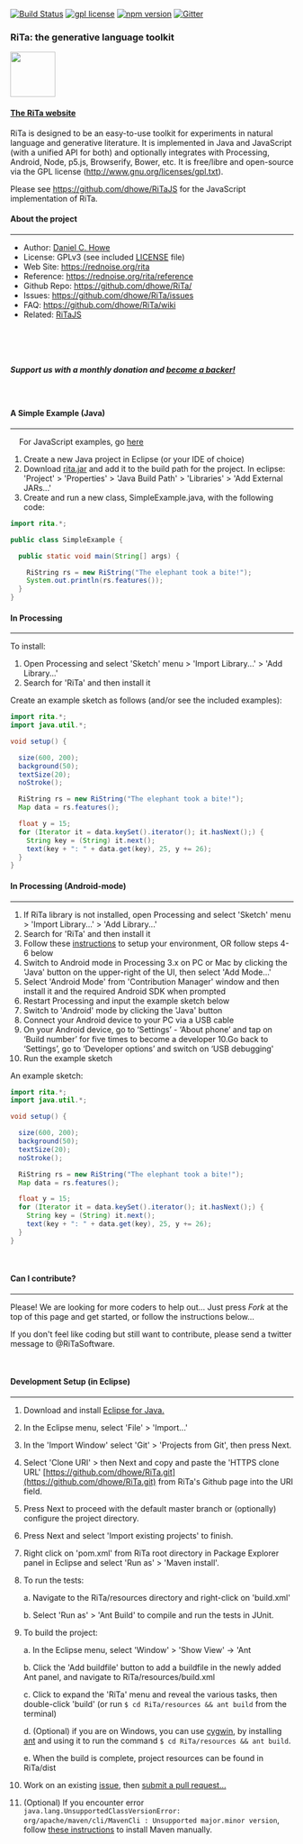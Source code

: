 [![Build Status](https://travis-ci.org/dhowe/RiTa.svg?branch=master)](https://travis-ci.org/dhowe/RiTa) <a href="http://www.gnu.org/licenses/gpl-3.0.en.html"><img src="https://img.shields.io/badge/license-GPL-orange.svg" alt="gpl license"></a> <a href="https://www.npmjs.com/package/rita"><img src="https://img.shields.io/npm/v/rita.svg" alt="npm version"></a> [![Gitter](https://badges.gitter.im/dhowe/rita.svg)](https://gitter.im/dhowe/rita)&nbsp;


### RiTa: the generative language toolkit

<a href="https://rednoise.org/rita/"><img height=80 src="https://rednoise.org/rita/img/RiTa-logo3.png"/></a>

#### <a href="https://rednoise.org/rita">The RiTa website</a>

RiTa is designed to be an easy-to-use toolkit for experiments in natural language and generative literature. It is implemented in Java and JavaScript (with a unified API for both) and optionally integrates with Processing, Android, Node, p5.js, Browserify, Bower, etc. It is free/libre and open-source via the GPL license (http://www.gnu.org/licenses/gpl.txt).

Please see https://github.com/dhowe/RiTaJS for the JavaScript implementation of RiTa.  

#### About the project
--------
* Author:         [Daniel C. Howe](https://rednoise.org/~dhowe)
* License:			  GPLv3 (see included [LICENSE](https://github.com/dhowe/RiTa/blob/master/LICENSE) file)
* Web Site:       https://rednoise.org/rita
* Reference:      https://rednoise.org/rita/reference
* Github Repo:    https://github.com/dhowe/RiTa/
* Issues:    https://github.com/dhowe/RiTa/issues
* FAQ:    https://github.com/dhowe/RiTa/wiki
* Related:			  [RiTaJS](https://github.com/dhowe/RiTaJS)

&nbsp;


<br/>

##### Support us with a monthly donation and [become a backer!](https://opencollective.com/rita#backer)

<br/>

#### A Simple Example (Java)
--------

&nbsp; &nbsp; For JavaScript examples, go [here](https://github.com/dhowe/RiTaJS#a-simple-sketch)

1. Create a new Java project in Eclipse (or your IDE of choice)
2. Download [rita.jar](http://rednoise.org/rita/download/rita.jar) and add it to the build path for the project. In eclipse: 'Project' > 'Properties' > 'Java Build Path' > 'Libraries' > 'Add External JARs...'
3. Create and run a new class, SimpleExample.java, with the following code:
```Java
import rita.*;

public class SimpleExample {

  public static void main(String[] args) {

    RiString rs = new RiString("The elephant took a bite!");
    System.out.println(rs.features());
  }
}
```

#### In Processing
--------
To install:

1. Open Processing and select 'Sketch' menu > 'Import Library...' > 'Add Library...'
2. Search for 'RiTa' and then install it

Create an example sketch as follows (and/or see the included examples):
```java
import rita.*;
import java.util.*;

void setup() {

  size(600, 200);
  background(50);
  textSize(20);
  noStroke();

  RiString rs = new RiString("The elephant took a bite!");
  Map data = rs.features();

  float y = 15;
  for (Iterator it = data.keySet().iterator(); it.hasNext();) {
    String key = (String) it.next();
    text(key + ": " + data.get(key), 25, y += 26);
  }
}
```

#### In Processing (Android-mode)
--------
1. If RiTa library is not installed, open Processing and select 'Sketch' menu > 'Import Library...' > 'Add Library...'
2. Search for 'RiTa' and then install it
3. Follow these [instructions](https://github.com/processing/processing-android/wiki#android-mode) to setup your environment, OR follow steps 4-6 below
4. Switch to Android mode in Processing 3.x on PC or Mac by clicking the 'Java' button on the upper-right of the UI, then select 'Add Mode...'
5. Select 'Android Mode' from 'Contribution Manager' window and then install it and the required Android SDK when prompted
6. Restart Processing and input the example sketch below
7. Switch to 'Android' mode by clicking the 'Java' button
8. Connect your Android device to your PC via a USB cable
9. On your Android device, go to ‘Settings’ - ‘About phone’ and tap on ‘Build number’ for five times to become a developer
10.Go back to ‘Settings’, go to ‘Developer options’ and switch on ‘USB debugging'
11. Run the example sketch

An example sketch:
```java
import rita.*;
import java.util.*;

void setup() {

  size(600, 200);
  background(50);
  textSize(20);
  noStroke();

  RiString rs = new RiString("The elephant took a bite!");
  Map data = rs.features();

  float y = 15;
  for (Iterator it = data.keySet().iterator(); it.hasNext();) {
    String key = (String) it.next();
    text(key + ": " + data.get(key), 25, y += 26);
  }
}
```

<!--
#### With Maven
--------
##### Setting up Rita for Maven in Eclipse from GitHub
1. Install [Eclipse IDE for Java Developers](https://eclipse.org/downloads/) 4.3 or newer
2. In Eclipse, select File > Import... > Projects from Git > Clone URI > https://github.com/dhowe/RiTa.git (or the address of your fork)
3. Right-click: RiTa project > Configure > Convert to Maven Project
-->

<br/>

#### Can I contribute?
--------
Please! We are looking for more coders to help out... Just press *Fork* at the top of this page and get started, or follow the instructions below...

If you don't feel like coding but still want to contribute, please send a twitter message to @RiTaSoftware.

<!--
#### Development Setup (in Eclipse Maven)
--------

1. in Eclipse > Package Explorer, right click on pom.xml from the project
2. select > 'Run As' > '5 Maven Install'
-->


<br/>

#### Development Setup (in Eclipse)
--------

1. Download and install [Eclipse for Java.](https://www.eclipse.org/downloads/)

2. In the Eclipse menu, select 'File' > 'Import...'

3. In the 'Import Window' select 'Git' > 'Projects from Git', then press Next.

4. Select 'Clone URI' > then Next and copy and paste the 'HTTPS clone URL'     [https://github.com/dhowe/RiTa.git](https://github.com/dhowe/RiTa.git)  from RiTa's Github page into the URI field.

5. Press Next to proceed with the default master branch or (optionally) configure the project directory.

6. Press Next and select 'Import existing projects' to finish.

7. Right click on 'pom.xml' from RiTa root directory in Package Explorer panel in Eclipse and select 'Run as' > 'Maven install'.

8. To run the tests:

    a. Navigate to the RiTa/resources directory and right-click on 'build.xml'

    b. Select 'Run as' > 'Ant Build' to compile and run the tests in JUnit.

9. To build the project:

    a. In the Eclipse menu, select 'Window' > 'Show View' -> 'Ant

    b. Click the 'Add buildfile' button to add a buildfile in the newly added Ant panel, and navigate to RiTa/resources/build.xml

    c. Click to expand the 'RiTa' menu and reveal the various tasks, then double-click 'build' (or run ```$ cd RiTa/resources && ant build``` from the terminal)

    d. (Optional) if you are on Windows, you can use [cygwin](http://cygwin.com/install.html), by installing [ant](http://dita-ot.sourceforge.net/doc/ot-userguide13/xhtml/installing/windows_installingant.html) and using it to run the command ```$ cd RiTa/resources && ant build```.

    e. When the build is complete, project resources can be found in RiTa/dist

10. Work on an existing [issue](https://github.com/dhowe/RiTa/issues?q=is%3Aopen+is%3Aissue), then [submit a pull request...](https://help.github.com/articles/creating-a-pull-request)

11. (Optional) If you encounter error ```java.lang.UnsupportedClassVersionError: org/apache/maven/cli/MavenCli : Unsupported major.minor version```, follow [these instructions](http://crunchify.com/how-to-install-maven-on-mac-os-x-manually-fix-unsupportedclassversionerror-orgapachemavenclimavencli/) to install Maven manually.
